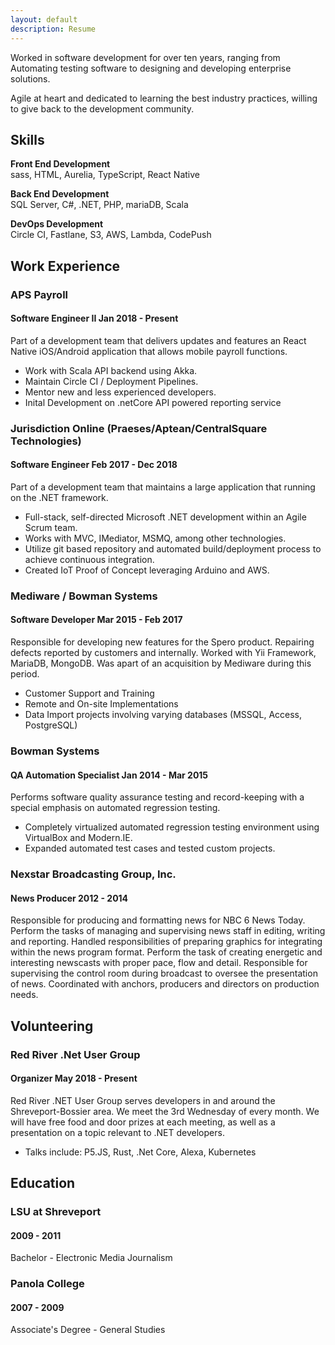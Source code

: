 ```yaml
---
layout: default
description: Resume
---
```

Worked in software development for over ten years, ranging from Automating testing software to designing and developing enterprise solutions.

Agile at heart and dedicated to learning the best industry practices, willing to give back to the development community.

## Skills
**Front End Development**  
sass, HTML, Aurelia, TypeScript, React Native

**Back End Development**  
SQL Server, C#, .NET, PHP, mariaDB, Scala

**DevOps Development**  
Circle CI, Fastlane, S3, AWS, Lambda, CodePush  
## Work Experience

### APS Payroll
#### Software Engineer II Jan 2018 - Present
Part of a development team that delivers updates and features an React Native iOS/Android application that allows mobile payroll functions.
* Work with Scala API backend using Akka.
* Maintain Circle CI / Deployment Pipelines.
* Mentor new and less experienced developers.
* Inital Development on .netCore API powered reporting service

### Jurisdiction Online (Praeses/Aptean/CentralSquare Technologies)
#### Software Engineer Feb 2017 - Dec 2018
Part of a development team that maintains a large application that running on the .NET framework.
* Full-stack, self-directed Microsoft .NET development within an Agile Scrum team.
* Works with MVC, IMediator, MSMQ, among other technologies.
* Utilize git based repository and automated build/deployment process to achieve continuous integration.
* Created IoT Proof of Concept leveraging Arduino and AWS.


### Mediware / Bowman Systems
#### Software Developer Mar 2015 - Feb 2017
Responsible for developing new features for the Spero product. Repairing defects reported by customers and internally. Worked with Yii
Framework, MariaDB, MongoDB. Was apart of an acquisition by Mediware during this period.
* Customer Support and Training
* Remote and On-site Implementations
* Data Import projects involving varying databases (MSSQL, Access, PostgreSQL)

### Bowman Systems
#### QA Automation Specialist Jan 2014 - Mar 2015
Performs software quality assurance testing and record-keeping with a special emphasis on automated regression testing.
* Completely virtualized automated regression testing environment using VirtualBox and Modern.IE.
* Expanded automated test cases and tested custom projects.

### Nexstar Broadcasting Group, Inc.
#### News Producer 2012 - 2014
Responsible for producing and formatting news for NBC 6 News Today. Perform the tasks of managing and supervising news staff in editing, writing and reporting. Handled responsibilities of preparing graphics for integrating within the news program format. 
Perform the task of creating energetic and interesting newscasts with proper pace, flow and detail. Responsible for supervising the control room during broadcast to oversee the presentation of news. Coordinated with anchors, producers and directors on production needs.


## Volunteering 
### Red River .Net User Group
#### Organizer May 2018 - Present
Red River .NET User Group serves developers in and around the Shreveport-Bossier area. We meet the 3rd Wednesday of every month. We will have free food and door prizes at each meeting, as well as a presentation on a topic relevant to .NET developers.
* Talks include: P5.JS, Rust, .Net Core, Alexa, Kubernetes 

## Education
### LSU at Shreveport
#### 2009 - 2011
Bachelor - Electronic Media Journalism
### Panola College
#### 2007 - 2009
Associate's Degree - General Studies
